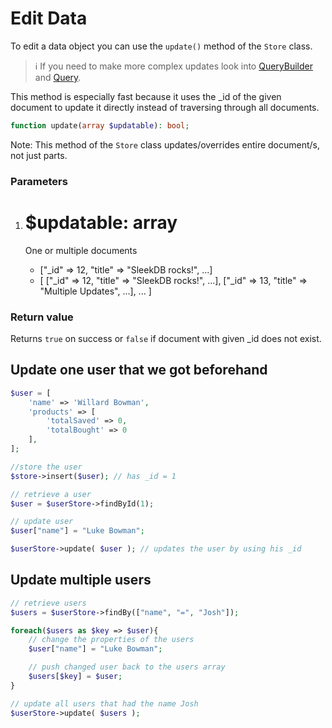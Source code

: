 <!--METADATA
{
    "title": "Edit Data",
    "url": "edit-data",
    "icon": "hammer"
}
!METADATA-->

# Edit Data

To edit a data object you can use the `update()` method of the `Store` class.

> ℹ️ If you need to make more complex updates look into <a class="gotoblock" href="/#/query-builder">QueryBuilder</a> and <a class="gotoblock" href="/#/query">Query</a>.

This method is especially fast because it uses the \_id of the given document to update it directly instead of traversing through all documents.

```php
function update(array $updatable): bool;
```

Note: This method of the `Store` class updates/overrides entire document/s, not just parts.

### Parameters

1. # $updatable: array

   One or multiple documents

   - ["_id" => 12, "title" => "SleekDB rocks!", ...]
   - [ ["_id" => 12, "title" => "SleekDB rocks!", ...], ["_id" => 13, "title" => "Multiple Updates", ...], ... ]

### Return value

Returns `true` on success or `false` if document with given \_id does not exist.

## Update one user that we got beforehand

```php
$user = [
    'name' => 'Willard Bowman',
    'products' => [
        'totalSaved' => 0,
        'totalBought' => 0
    ],
];

//store the user
$store->insert($user); // has _id = 1

// retrieve a user
$user = $userStore->findById(1);

// update user
$user["name"] = "Luke Bowman";

$userStore->update( $user ); // updates the user by using his _id
```

## Update multiple users

```php
// retrieve users
$users = $userStore->findBy(["name", "=", "Josh"]);

foreach($users as $key => $user){
    // change the properties of the users
    $user["name"] = "Luke Bowman";

    // push changed user back to the users array
    $users[$key] = $user;
}

// update all users that had the name Josh
$userStore->update( $users );
```
